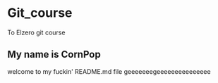 # Git_course
To Elzero git course
## My name is CornPop
welcome to my fuckin' README.md file 
geeeeeeegeeeeeeeeeeeeeee
